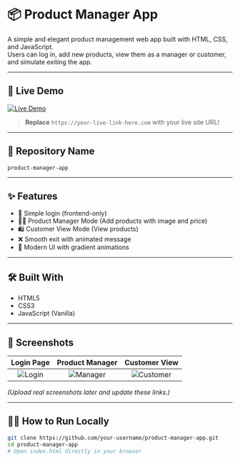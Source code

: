 # 📦 Product Manager App

A simple and elegant product management web app built with HTML, CSS, and JavaScript.  
Users can log in, add new products, view them as a manager or customer, and simulate exiting the app.

---

## 🚀 Live Demo
[![Live Demo](https://img.shields.io/badge/Live-Demo-green?style=for-the-badge&logo=google-chrome)](https://your-live-link-here.com)

> **Replace** `https://your-live-link-here.com` with your live site URL!

---

## 📂 Repository Name
`product-manager-app`

---

## ✨ Features
- 🔐 Simple login (frontend-only)
- 🧑‍💼 Product Manager Mode (Add products with image and price)
- 🛍️ Customer View Mode (View products)
- ❌ Smooth exit with animated message
- 🎨 Modern UI with gradient animations

---

## 🛠️ Built With
- HTML5
- CSS3
- JavaScript (Vanilla)

---

## 📸 Screenshots

| Login Page | Product Manager | Customer View |
|:---:|:---:|:---:|
| ![Login](https://via.placeholder.com/300x200?text=Login+Page) | ![Manager](https://via.placeholder.com/300x200?text=Product+Manager) | ![Customer](https://via.placeholder.com/300x200?text=Customer+View) |

_(Upload real screenshots later and update these links.)_

---

## 🧑‍💻 How to Run Locally
```bash
git clone https://github.com/your-username/product-manager-app.git
cd product-manager-app
# Open index.html directly in your browser
